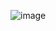 ![image](https://user-images.githubusercontent.com/57319180/156620113-888cb50f-f260-42ae-b91d-64a97d94b0fd.png)
